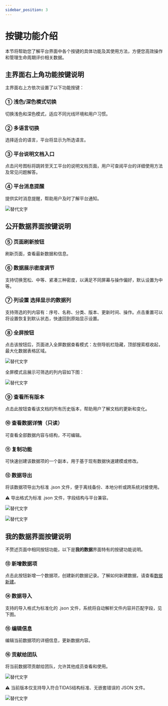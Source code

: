 ```yaml
---
sidebar_position: 3
---
```


# 按键功能介绍

本节将帮助您了解平台界面中各个按键的具体功能及其使用方法，方便您高效操作和管理生命周期评价相关数据。

## 主界面右上角功能按键说明

主界面右上方依次设置了以下功能按键：

### ① 浅色/深色模式切换

切换浅色和深色模式，适应不同光线环境和用户习惯。

### ② 多语言切换

选择适合的语言，平台将显示为所选语言。

### ③ 平台说明文档入口

点击问号图标将跳转至天工平台的说明文档页面，用户可查阅平台的详细使用方法及常见问题解答。

### ④ 平台消息提醒

提供实时消息提醒，帮助用户及时了解平台通知。

![替代文字](img/main-page-buttons.png)

## 公开数据界面按键说明

### ⑤ 页面刷新按钮

刷新页面，查看最新数据和信息。

### ⑥ 数据展示密度调节

支持切换宽松、中等、紧凑三种密度，以满足不同屏幕与操作偏好，默认设置为中等。

### ⑦ 列设置 选择显示的数据列

支持筛选的列内容有：序号、名称、分类、版本、更新时间、操作。点击重置可以将设置恢复到默认状态，快速回到原始显示设置。

### ⑧ 全屏按钮

点击该按钮后，页面进入全屏数据查看模式：左侧导航栏隐藏，顶部搜索框收起，最大化数据表格区域。

![替代文字](img/page-button-1.png)

全屏模式且展示可筛选的列内容如下图：

![替代文字](img/filter-column-data.png)

### ⑨ 查看所有版本

点击此按钮查看该文档的所有历史版本，帮助用户了解文档的更新和变化。

### ⑩ 查看数据详情（只读）

可查看全部数据内容与结构，不可编辑。

### ⑪ 复制功能

可快速创建该数据项的一个副本，用于基于现有数据快速建模或修改。

### ⑫ 数据导出

将该数据项导出为标准 .json 文件，便于离线备份、本地分析或跨系统对接使用。

⚠️ 导出格式为标准 .json 文件，字段结构与平台兼容。

![替代文字](img/page-button-2.png)

![替代文字](img/export.png)

## 我的数据界面按键说明

不赘述页面中相同按钮功能，以下是**我的数据**界面特有的按键功能说明。

### ⑬ 新增数据项

点击此按钮新增一个数据项，创建新的数据记录。了解如何新建数据，请查看[数据新建](/docs/user-guide/create-my-data.md)。

### ⑭ 数据导入

支持的导入格式为标准化的 .json 文件，系统将自动解析文件内容并匹配字段，见下图。

### ⑮ 编辑信息

编辑当前数据项的详细信息，更新数据内容。

### ⑯ 贡献给团队

将当前数据项贡献给团队，允许其他成员查看和使用。

![替代文字](img/page-button-3.png)

⚠️ 当前版本仅支持导入符合TIDAS结构标准、无嵌套错误的 JSON 文件。

![替代文字](img/import.png)
